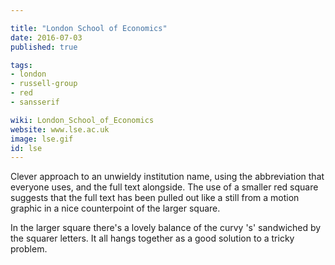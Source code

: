 ```yaml
---

title: "London School of Economics"
date: 2016-07-03
published: true

tags:
- london
- russell-group
- red
- sansserif

wiki: London_School_of_Economics
website: www.lse.ac.uk
image: lse.gif
id: lse
---
```


Clever approach to an unwieldy institution name, using the abbreviation that everyone uses, and the full text alongside. The use of a smaller red square suggests that the full text has been pulled out like a still from a motion graphic in a nice counterpoint of the larger square.

In the larger square there's a lovely balance of the curvy 's' sandwiched by the squarer letters. It all hangs together as a good solution to a tricky problem.

